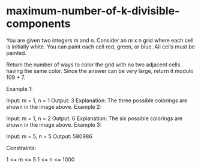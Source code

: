 # maximum-number-of-k-divisible-components 
You are given two integers m and n. Consider an m x n grid where each cell is initially white. You can paint each cell red, green, or blue. All cells must be painted.

Return the number of ways to color the grid with no two adjacent cells having the same color. Since the answer can be very large, return it modulo 109 + 7.

 

Example 1:


Input: m = 1, n = 1
Output: 3
Explanation: The three possible colorings are shown in the image above.
Example 2:


Input: m = 1, n = 2
Output: 6
Explanation: The six possible colorings are shown in the image above.
Example 3:

Input: m = 5, n = 5
Output: 580986
 

Constraints:

1 <= m <= 5
1 <= n <= 1000
